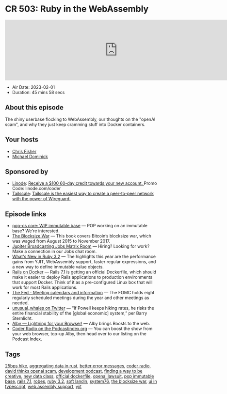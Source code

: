 # CR 503: Ruby in the WebAssembly

<iframe src="https://player.fireside.fm/v2/MLf2ZzhC+HP6dP6Yh?theme=dark" width="740" height="200" frameborder="0" scrolling="no"></iframe>

* Air Date: 2023-02-01
* Duration: 45 mins 58 secs

## About this episode

The shiny userbase flocking to WebAssembly, our thoughts on the "openAI scam", and why they just keep cramming stuff into Docker containers.

## Your hosts
* [Chris Fisher](https://coder.show/hosts/chrislas)
* [Michael Dominick](https://coder.show/hosts/michael)

## Sponsored by

  * [Linode](https://linode.com/coder): [Receive a $100 60-day credit towards your new account. ](https://linode.com/coder) Promo Code: linode.com/coder
  * [Tailscale](https://tailscale.com/coder): [Tailscale is the easiest way to create a peer-to-peer network with the power of Wireguard. ](https://tailscale.com/coder)



## Episode links

  * [pop-os core: WIP immutable base](https://github.com/pop-os/core "pop-os core: WIP immutable base") — POP working on an immutable base? We're interested. 
  * [The Blocksize War](https://www.amazon.com/Blocksize-War-controls-Bitcoins-protocol/dp/B08YQMC2WM "The Blocksize War") — This book covers Bitcoin’s blocksize war, which was waged from August 2015 to November 2017. 
  * [Jupiter Broadcasting Jobs Matrix Room](https://matrix.to/#/%23jobs:jupiterbroadcasting.com "Jupiter Broadcasting Jobs Matrix Room") — Hiring? Looking for work? Make a connection in our Jobs chat room.
  * [What's New in Ruby 3.2](https://nithinbekal.com/posts/ruby-3-2/ "What's New in Ruby 3.2") — The highlights this year are the performance gains from YJIT, WebAssembly support, faster regular expressions, and a new way to define immutable value objects.
  * [Rails on Docker](https://fly.io/ruby-dispatch/rails-on-docker/ "Rails on Docker") — Rails 7.1 is getting an official Dockerfile, which should make it easier to deploy Rails applications to production environments that support Docker. Think of it as a pre-configured Linux box that will work for most Rails applications.
  * [The Fed - Meeting calendars and information](https://www.federalreserve.gov/monetarypolicy/fomccalendars.htm "The Fed - Meeting calendars and information") — The FOMC holds eight regularly scheduled meetings during the year and other meetings as needed. 
  * [unusual_whales on Twitter](https://twitter.com/unusual_whales/status/1619923611166318592 "unusual_whales on Twitter") — “If Powell keeps hiking rates, he risks the entire financial stability of the [global economic] system,” per Barry Sternlicht.
  * [Alby — Lightning for your Browser!](https://getalby.com/ "Alby — Lightning for your Browser!") — Alby brings Boosts to the web. 
  * [Coder Radio on the Podcastindex.org](https://podcastindex.org/podcast/487548 "Coder Radio on the Podcastindex.org") — You can boost the show from your web browser, top-up Alby, then head over to our listing on the Podcast Index.



## Tags

[25bps hike](https://coder.show/tags/25bps%20hike), [aggregating data in rust](https://coder.show/tags/aggregating%20data%20in%20rust), [better error messages](https://coder.show/tags/better%20error%20messages), [coder radio](https://coder.show/tags/coder%20radio), [david thinks openai scam](https://coder.show/tags/david%20thinks%20openai%20scam), [development podcast](https://coder.show/tags/development%20podcast), [finding a way to be creative](https://coder.show/tags/finding%20a%20way%20to%20be%20creative), [new data class](https://coder.show/tags/new%20data%20class), [official dockerfile](https://coder.show/tags/official%20dockerfile), [openai lawsuit](https://coder.show/tags/openai%20lawsuit), [pop immutable base](https://coder.show/tags/pop%20immutable%20base), [rails 7.1](https://coder.show/tags/rails%207.1), [robes](https://coder.show/tags/robes), [ruby 3.2](https://coder.show/tags/ruby%203.2), [soft landin](https://coder.show/tags/soft%20landin), [system76](https://coder.show/tags/system76), [the blocksize war](https://coder.show/tags/the%20blocksize%20war), [ui in typescript](https://coder.show/tags/ui%20in%20typescript), [web assembly support](https://coder.show/tags/web%20assembly%20support), [yjit](https://coder.show/tags/yjit)